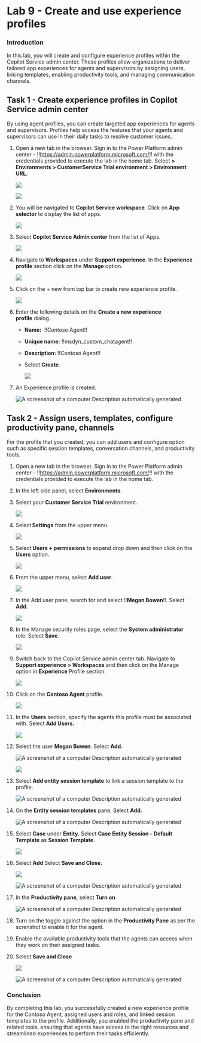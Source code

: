 # Lab 9 - Create and use experience profiles

### Introduction

In this lab, you will create and configure experience profiles within
the Copilot Service admin center. These profiles allow organizations to
deliver tailored app experiences for agents and supervisors by assigning
users, linking templates, enabling productivity tools, and managing
communication channels.

## Task 1 - Create experience profiles in Copilot Service admin center

By using agent profiles, you can create targeted app experiences for
agents and supervisors. Profiles help access the features that your
agents and supervisors can use in their daily tasks to resolve customer
issues.

1.  Open a new tab in the browser. Sign in to the Power Platform admin
    center - !!https://admin.powerplatform.microsoft.com/!! with the
    credentials provided to execute the lab in the home tab. Select **\>
    Environments > CustomerService Trial environment > Environment
    URL.**

    ![](./media/image1.png)

    ![](./media/image2.png)

2.  You will be navigated to **Copilot Service workspace**. Click on
    **App selector** to display the list of apps.

    ![](./media/image3.png)

3.  Select **Copilot Service Admin center** from the list of Apps.

    ![](./media/image4.png)

4.  Navigate to **Workspaces** under **Support experience**. In the
    **Experience profile** section click on the **Manage** option.

    ![](./media/image5.png)

6. Click on the + new from top bar to create new experience profile.

    ![](./media/image6.png)

5.  Enter the following details on the **Create a new experience
    profile** dialog.

    - **Name:**  !!Contoso Agent!!

    - **Unique name:** !!msdyn_custom_chatagent!!

    - **Description:** !!Contoso Agent!!

    - Select **Create**.


      ![](./media/image7.png)

6.  An Experience profile is created.

    ![A screenshot of a computer Description automatically
  generated](./media/image8.png)

## Task 2 - Assign users, templates, configure productivity pane, channels

For the profile that you created, you can add users and configure option
such as specific session templates, conversation channels, and
productivity tools.

1.  Open a new tab in the browser. Sign in to the Power Platform admin
    center - !!https://admin.powerplatform.microsoft.com/!! with the
    credentials provided to execute the lab in the home tab.

2.  In the left side panel, select **Environments**.

3.  Select your **Customer Service Trial** environment.

    ![](./media/image9.png)

4.  Select **Settings** from the upper menu.

    ![](./media/image10.png)

5.  Select **Users + permissions** to expand drop down and then click
    on the **Users** option.

    ![](./media/image11.png)

6.  From the upper menu, select **Add user**.

    ![](./media/image12.png)

7.  In the Add user pane, search for and select !!**Megan Bowen**!!. Select
    **Add**.

    ![](./media/image13.png)

8.  In the Manage security roles page, select the **System
    administrator** role. Select **Save**.

    ![](./media/image14.png)

9.  Switch back to the Copilot Service admin center tab. Navigate to
    **Support experience \> Workspaces** and then click on the Manage
    option in **Experience** Profile section.

    ![](./media/image15.png)

10. Click on the **Contoso Agent** profile.

    ![](./media/image16.png)

11. In the **Users** section, specify the agents this profile must be
    associated with. Select **Add Users.**

    ![](./media/image17.png)

12. Select the user **Megan Bowen**. Select **Add.**

    ![A screenshot of a computer Description automatically
  generated](./media/image18.png)

    ![](./media/image19.png)

13. Select **Add entity session template** to link a session template to
    the profile.

    ![A screenshot of a computer Description automatically
  generated](./media/image20.png)

14. On the **Entity session templates** pane, Select **Add.**

    ![A screenshot of a computer Description automatically
  generated](./media/image21.png)

15. Select **Case** under **Entity.** Select **Case Entity Session –
    Default Template** as **Session Template**.

    ![](./media/image22.png)

16. Select **Add** Select **Save and Close.**

    ![](./media/image23.png)

    ![A screenshot of a computer Description automatically
  generated](./media/image24.png)

17. In the **Productivity pane**, select **Turn on** 

    ![A screenshot of a computer Description automatically
  generated](./media/image25.png)

18. Turn on the toggle against the option in the **Productivity
    Pane** as per the screnshot to enable it for the agent.

19. Enable the available productivity tools that the agents can access
    when they work on their assigned tasks.

20. Select **Save and Close**

    ![](./media/image26.png)

    ![A screenshot of a computer Description automatically
  generated](./media/image27.png)

### Conclusion

By completing this lab, you successfully created a new experience
profile for the Contoso Agent, assigned users and roles, and linked
session templates to the profile. Additionally, you enabled the
productivity pane and related tools, ensuring that agents have access to
the right resources and streamlined experiences to perform their tasks
efficiently.



